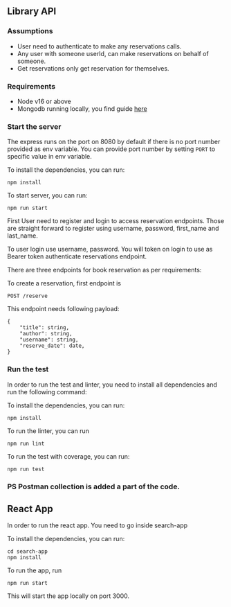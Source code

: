 ## Library API

### Assumptions

* User need to authenticate to make any reservations calls.
* Any user with someone userId, can make reservations on behalf of someone.
* Get reservations only get reservation for themselves.

### Requirements

* Node v16 or above
* Mongodb running locally, you find guide [here](https://www.mongodb.com/docs/manual/tutorial/install-mongodb-on-os-x/)

### Start the server

The express runs on the port on 8080 by default if there is no port number provided as env variable.
You can provide port number by setting `PORT` to specific value in env variable.

To install the dependencies, you can run:
```
npm install
```
To start server, you can run:
```
npm run start
```

First User need to register and login to access reservation endpoints. Those are straight forward to register using username, password, first_name and last_name.

To user login use username, password. You will token on login to use as Bearer token authenticate reservations endpoint.

There are three endpoints for book reservation as per requirements:

To create a reservation, first endpoint is 
```
POST /reserve
```
This endpoint needs following payload:
```
{
    "title": string,
    "author": string,
    "username": string,
    "reserve_date": date,
}
```

### Run the test

In order to run the test and linter, you need to install all dependencies and run the following command:

To install the dependencies, you can run:
```
npm install
```
To run the linter, you can run
```
npm run lint
```
To run the test with coverage, you can run:
```
npm run test
```

### PS Postman collection is added a part of the code.

## React App

In order to run the react app. You need to go inside search-app

To install the dependencies, you can run:
```
cd search-app
npm install
```
To run the app, run
```
npm run start
```

This will start the app locally on port 3000.